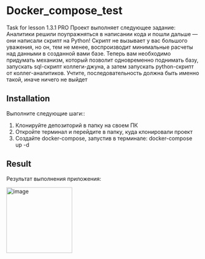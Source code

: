 # Docker_compose_test
Task for lesson 1.3.1 PRO
Проект выполняет следующее задание:
Аналитики решили поупражняться в написании кода и пошли дальше — они написали скрипт на Python!
Скрипт не вызывает у вас большого уважения, но он, тем не менее, воспроизводит минимальные расчеты над
данными в созданной вами базе. Теперь вам необходимо придумать механизм, который позволит одновременно 
поднимать базу, запускать sql-скрипт коллеги-джуна, а затем запускать python-скрипт от коллег-аналитиков.
Учтите, последовательность должна быть именно такой, иначе ничего не выйдет

## Installation

Выполните следующие шаги::

1. Клонируйте депозиторий в папку на своем ПК
2. Откройте терминал и перейдите в папку, куда клонировали проект
3. Создайте docker-compose, запустив в терминале: docker-compose up -d

## Result

Результат выполнения приложения:

 <img width="172" alt="image" src="https://github.com/andreiaik1309/Docker_compose_test/assets/144511227/e6794ff8-accc-4055-a8e2-d9ddf4e58719">



